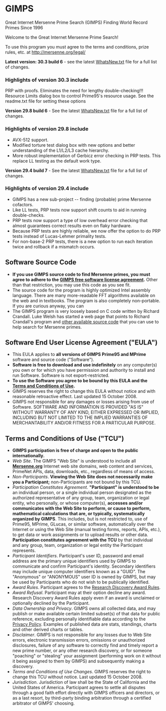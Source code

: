 # GIMPS
Great Internet Mersenne Prime Search (GIMPS) Finding World Record Primes Since 1996

Welcome to the Great Internet Mersenne Prime Search!

To use this program you must agree to the terms and conditions,
prize rules, etc. at http://mersenne.org/legal/


__Latest version: 30.3 build 6__ - see the latest [WhatsNew.txt](https://www.mersenne.org/download/whatsnew_303b6.txt) file for a full list of changes.
### Highlights of version 30.3 include
PRP with proofs. Eliminates the need for lengthy double-checking!!!
Resource Limits dialog box to control Prime95's resource usage. See the readme.txt file for setting these options



__Version 29.8 build 6__ - See the latest [WhatsNew.txt](https://www.mersenne.org/download/whatsnew_298b3.txt) file for a full list of changes.

### Highlights of version 29.8 include
- AVX-512 support.
- Modified torture test dialog box with new options and better understanding of the L1/L2/L3 cache hierarchy.
- More robust implementation of Gerbicz error checking in PRP tests. This replace LL testing as the default work type.



__Version 29.4 build 7__ - See the latest [WhatsNew.txt](https://www.mersenne.org/download/whatsnew_294b7.txt) file for a full list of changes.

### Highlights of version 29.4 include
- GIMPS has a new sub-project -- finding (probable) prime Mersenne cofactors.
- Like LL tests, PRP tests now support shift counts to aid in running double-checks.
- PRP tests now support a type of low overhead error checking that almost guarantees correct results even on flaky hardware.
- Because PRP tests are highly reliable, we now offer the option to do PRP tests instead of Lucas-Lehmer primality tests.
- For non-base-2 PRP tests, there is a new option to run each iteration twice and rollback if a mismatch occurs.



## Software Source Code
- __If you use GIMPS source code to find Mersenne primes, you must agree to adhere to the [GIMPS free software license agreement](https://www.mersenne.org/legal/#EULA).__ Other than that restriction, you may use this code as you see fit.
- The source code for the program is highly optimized Intel assembly language. There are many more-readable FFT algorithms available on the web and in textbooks. The program is also completely non-portable. If you are curious anyway, you can
- The GIMPS program is very loosely based on C code written by Richard Crandall. Luke Welsh has started a web page that points to Richard Crandall's program and [other available source code](https://www.mersenne.org/download/freeware.php) that you can use to help search for Mersenne primes.



## Software End User License Agreement ("EULA")
- This EULA applies to __all versions of GIMPS Prime95 and MPrime__ software and source code ("Software").
- __Software is free to download and use indefinitely__ on any computer(s) you own or for which you have permission and authority to install and run Software. Software is not export-restricted.
- __To use the Software you agree to be bound by this EULA and the [Terms and Conditions of Use](https://www.mersenne.org/legal/#TCU).__
- GIMPS reserves the right to change this EULA without notice and with reasonable retroactive effect. Last updated 15 October 2008.
- GIMPS not responsible for any damages or losses arising from use of Software. SOFTWARE AND INFORMATION IS PROVIDED "AS IS" WITHOUT WARRANTY OF ANY KIND, EITHER EXPRESSED OR IMPLIED, INCLUDING BUT NOT LIMITED TO THE IMPLIED WARRANTIES OF MERCHANTABILITY AND/OR FITNESS FOR A PARTICULAR PURPOSE.



## Terms and Conditions of Use ("TCU")
- __GIMPS participation is free of charge and open to the public internationally.__
- _Web Site_. The GIMPS "Web Site" is understood to include all __[Mersenne.org](https://www.mersenne.org/)__ Internet web site domains, web content and services, PrimeNet APIs, data, downloads, etc., regardless of means of access.
- _Non-Participants_. __Viewing the Web Site does not necessarily make you a Participant;__ non-Participants are not bound by this TCU.
- _Participation Constitutes Agreement_. __"Participant" is understood to be__ an individual person, or a single individual person designated as the authorized representative of any group, team, organization or legal entity, who personally, or whose computer(s), __accesses and/or communicates with the Web Site to perform, or cause to perform, mathematical calculations that are, or typically, systematically organized by GIMPS__. This includes, but is not restricted to, use of Prime95, MPrime, GLucas, or similar software, automatically over the Internet or using the Web Site (manual testing forms, reports, APIs, etc.), to get data or work assignments or to upload results or other data. __Participation constitutes agreement with the TCU__ by that individual and any group, team, organization or legal entity the Participant represents.
- _Participant Identifiers_. Participant's user ID, password and email address are the primary unique identifiers used by GIMPS to communicate and confirm Participant's identity. Secondary identifiers may include unique computer identifiers known as a "GUID". The "Anonymous" or "ANONYMOUS" user ID is owned by GIMPS, but may be used by Participants who do not wish to be publically identified.
- _Award Rules_. Participant agrees to the [Research Discovery Award Rules](https://www.mersenne.org/legal/#rules).
- _Award Refusal_. Participant may at their option decline any award. Research Discovery Award Rules apply even if an award is unclaimed or optionally declined by the Participant.
- _Data Ownership and Privacy_. GIMPS owns all collected data, and may publish or make available certain limited subset(s) of that data for public reference, excluding personally identifiable data according to the [Privacy Policy](https://www.mersenne.org/legal/#privacy). Examples of published data are stats, standings, charts and other derived charts or tables.
- _Disclaimer_. GIMPS is not responsible for any losses due to Web Site errors, electronic transmission errors, omissions or unauthorized disclosures, failure of any software to correctly find and timely report a new prime number, or any other research discovery, or for someone "poaching" or "stealing" your assignment (performing work on it without it being assigned to them by GIMPS) and subsequently making a discovery.
- _Terms and Conditions of Use Changes_. GIMPS reserves the right to change this TCU without notice. Last updated 15 October 2008.
- _Jurisdiction_. Jurisdiction of law shall be the State of California and the United States of America. Participant agrees to settle all disputes through a good faith effort directly with GIMPS officers and directors, or as a last resort, by third-party binding arbitration through a certified arbitrator of GIMPS' choosing.
